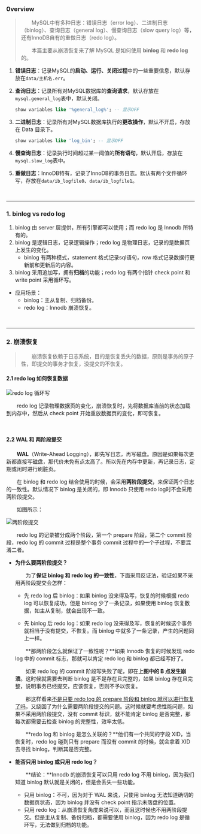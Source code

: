 ### 0verview

> 　　MySQL中有多种日志：错误日志（error log）、二进制日志（binlog）、查询日志（general log）、慢查询日志（slow query log）等，还有InnoDB自有的重做日志（redo log）。
>
> 　　本篇主要从崩溃恢复来了解 MySQL 是如何使用 **binlog** 和 **redo log**的。

1. **错误日志**：记录MySQL的**启动、运行、关闭过程**中的一些重要信息，默认存放在`data/主机名.err`。

2. **查询日志**：记录所有对MySQL数据库的**查询请求**，默认存放在`mysql.general_log`表中，默认关闭。

   ```sql
   show variables like '%general_log%'; -- 显示OFF
   ```

3. **二进制日志**：记录所有对MySQL数据库执行的**更改操作**，默认不开启，存放在 Data 目录下。

   ```sql
   show variables like 'log_bin'; -- 显示OFF
   ```

4. **慢查询日志**：记录执行时间超过某一阈值的**所有语句**，默认开启，存放在`mysql.slow_log`表中。

5. **重做日志**：InnoDB特有，记录了InnoDB的事务日志。默认有两个文件循环写，存放在`data/ib_logfile0`、`data/ib_logfile1`。

<br>

----

### 1. binlog vs redo log

1. binlog 由 server 层提供，所有引擎都可以使用；而 redo log 是 Innodb 所特有的。
2. binlog 是逻辑日志，记录逻辑操作；redo log 是物理日志，记录的是数据页上发生的变化。
   - binlog 有两种模式，statement 格式记录sql语句，row 格式记录数据行更新前和更新后的内容。
3. binlog 采用追加写，拥有**归档**的功能；redo log 有两个指针 check point 和 write point 采用循环写。

- 应用场景：
  - binlog：主从复制、归档备份。
  - redo log：Innodb 崩溃恢复。

<br>

----

### 2. 崩溃恢复

> 　　崩溃恢复依赖于日志系统，目的是恢复丢失的数据，原则是事务的原子性，即提交的事务才恢复，没提交的不恢复。

#### 2.1 redo log 如何恢复数据

![redo log 循环写](https://cdn.jsdelivr.net/gh/HenryKang99/blog_img/img/image-20200927185223715.png)

　　redo log 记录物理数据页的变化，崩溃恢复时，先将数据库当前的状态加载到内存中，然后从 check point 开始重放数据页的变化，即可恢复。

<br>

#### 2.2 WAL 和 两阶段提交

　　**WAL**（Write-Ahead Logging），即先写日志，再写磁盘。原因是如果每次更新都直接写磁盘，那代价未免有点太高了。所以先在内存中更新，再记录日志，定期或闲时进行刷脏页。

　　在 binlog 和 redo log 结合使用的时候，会采用**两阶段提交**，来保证两个日志的一致性。默认情况下 binlog 是关闭的，即 Innodb 只使用 redo log时不会采用两阶段提交。

　　如图所示：

![两阶段提交](https://cdn.jsdelivr.net/gh/HenryKang99/blog_img/img/image-20200927172407603.png)

　　redo log 的记录被分成两个阶段，第一个 prepare 阶段，第二个 commit 阶段，redo log 的 commit 过程是整个事务 commit 过程中的一个子过程，不要混淆二者。

- **为什么要两阶段提交？**

  　　为了**保证 binlog 和 redo log 的一致性**，下面采用反证法，验证如果不采用两阶段提交会怎样：

  - 先 redo log 后 binlog：如果 binlog 没来得及写，恢复的时候根据 redo log 可以恢复成功，但是 binlog 少了一条记录，如果使用 binlog 恢复数据，如主从复制，就会出现不一致。

  - 先 binlog 后 redo log：如果 redo log 没来得及写，恢复的时候这个事务就相当于没有提交，不恢复。而 binlog 中就多了一条记录，产生的问题同上一样。

  　　**那两阶段怎么就保证了一致性呢？**如果 Innodb 恢复的时候发现 redo log 中的 commit 标志，那就可以肯定 redo log 和 binlog 都已经写好了。

  　　如果 redo log 的 commit 阶段写失败了呢，即在**上图中的 B 点发生崩溃**。这时候就需要去判断 binlog 是不是存在且完整的，如果 binlog 存在且完整，说明事务已经提交，应该恢复，否则不予以恢复。

  　　那这样看来<u>不是只要 redo log 的 prepare 阶段和 binlog 就可以进行恢复了吗</u>，又绕回了为什么需要两阶段提交的问题。这时候就要考虑性能问题，如果不采用两阶段提交，没有 commit 标识，就不能肯定 binlog 是否完整，那每次都需要去检查 binlog 的完整性，效率太低。

  　　**redo log 和 binlog 是怎么关联的？**他们有一个共同的字段 XID，当恢复时，redo log 碰到只有 prepare 而没有 commit 的时候，就会拿着 XID 去寻找 binlog，判断其是否完整。

- **能否只用 binlog 或只用 redo log？**

  　　**结论：**Innodb 的崩溃恢复可以只用 redo log 不用 binlog，因为我们知道 binlog 默认就是关闭的，但是会丢失一些功能。

  - 只用 binlog：不可，因为对于 WAL 来说，只使用 binlog 无法知道确切的数据页状态，因为 binlog 并没有 check point 指示未落盘的位置。
  - 只用 redo log：从崩溃恢复角度来说可以，而且这时候也不用两阶段提交。但是主从复制、备份归档，都需要使用 binlog，因为 redo log 是循环写，无法做到归档的功能。

